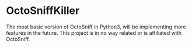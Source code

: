 # OctoSniffKiller
The most basic version of OctoSniff in Python3, will be implementing more features in the future. This project is in no way related or is affiliated with OctoSniff.
